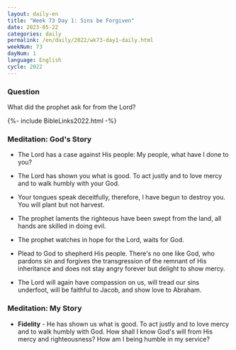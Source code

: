 ```yaml
---
layout: daily-en
title: "Week 73 Day 1: Sins be Forgiven"
date: 2023-05-22
categories: daily
permalink: /en/daily/2022/wk73-day1-daily.html
weekNum: 73
dayNum: 1
language: English
cycle: 2022
---
```


### Question     
What did the prophet ask for from the Lord?

{%- include BibleLinks2022.html -%}

### Meditation: God's Story   
+ The Lord has a case against His people: My people, what have I done to you? 

+ The Lord has shown you what is good. To act justly and to love mercy and to walk humbly with your God. 

+ Your tongues speak deceitfully, therefore, I have begun to destroy you. You will plant but not harvest. 

+ The prophet laments the righteous have been swept from the land, all hands are skilled in doing evil. 

+ The prophet watches in hope for the Lord, waits for God. 

+ Plead to God to shepherd His people. There's no one like God, who pardons sin and forgives the transgression of the remnant of His inheritance and does not stay angry forever but delight to show mercy. 

+ The Lord will again have compassion on us, will tread our sins underfoot, will be faithful to Jacob, and show love to Abraham. 

### Meditation: My Story   
+ **Fidelity** - He has shown us what is good. To act justly and to love mercy and to walk humbly with God. How shall I know God's will from His mercy and righteousness? How am I being humble in my service?
